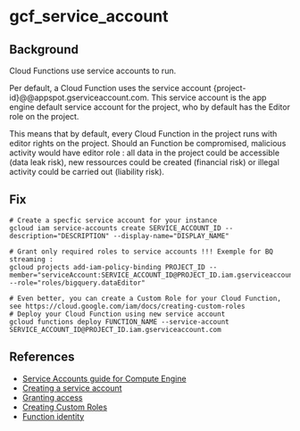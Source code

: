 # gcf_service_account

## Background

Cloud Functions use service accounts to run.

Per default, a Cloud Function uses the service account {project-id}@@appspot.gserviceaccount.com. This service account is the app engine default service account for the project, who by default has the Editor role on the project.

This means that by default, every Cloud Function in the project runs with editor rights on the project. Should an Function be compromised, malicious activity would have editor role : all data in the project could be accessible (data leak risk), new ressources could be created (financial risk) or illegal activity could be carried out (liability risk).

## Fix

```shell
# Create a specfic service account for your instance
gcloud iam service-accounts create SERVICE_ACCOUNT_ID --description="DESCRIPTION" --display-name="DISPLAY_NAME"

# Grant only required roles to service accounts !!! Exemple for BQ streaming :
gcloud projects add-iam-policy-binding PROJECT_ID --member="serviceAccount:SERVICE_ACCOUNT_ID@PROJECT_ID.iam.gserviceaccount.com" --role="roles/bigquery.dataEditor"

# Even better, you can create a Custom Role for your Cloud Function, see https://cloud.google.com/iam/docs/creating-custom-roles
# Deploy your Cloud Function using new service account
gcloud functions deploy FUNCTION_NAME --service-account SERVICE_ACCOUNT_ID@PROJECT_ID.iam.gserviceaccount.com
```

## References

- [Service Accounts guide for Compute Engine](https://cloud.google.com/compute/docs/access/service-accounts)
- [Creating a service account](https://cloud.google.com/compute/docs/access/create-enable-service-accounts-for-instances#createanewserviceaccount)
- [Granting access](https://cloud.google.com/iam/docs/granting-changing-revoking-access#granting_access_to_a_service_account_for_a_resource)
- [Creating Custom Roles](https://cloud.google.com/iam/docs/creating-custom-roles)
- [Function identity](https://cloud.google.com/functions/docs/securing/function-identity)

